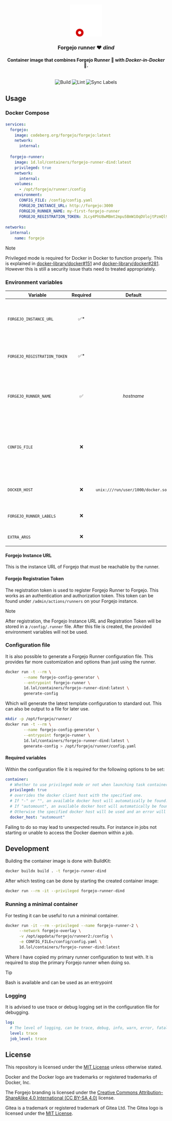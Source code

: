 <h3 align="center">
  <img src="assets/forgejo-animated.png" alt="Forgejo" width="100">
  <br/><br/>
  Forgejo runner ❤️ <i>dind</i>
</h3>

<h4 align="center">
  Container image that combines Forgejo Runner 🏃 with <i>Docker-in-Docker</i> 🐳.
</h4>

<p align="center">
  <br/>
  <img src="https://1d.lol/containers/forgejo-runner-dind/actions/workflows/build.yaml/badge.svg" alt="Build" title="Build status">
  <img src="https://1d.lol/containers/forgejo-runner-dind/actions/workflows/lint.yaml/badge.svg" alt="Lint" title="Lint status">
  <img src="https://1d.lol/containers/forgejo-runner-dind/actions/workflows/sync-labels.yaml/badge.svg" alt="Sync Labels" title="Label Sync result">
</p>

## Usage

### Docker Compose

```yaml
services:
  forgejo:
    image: codeberg.org/forgejo/forgejo:latest
    network:
      internal:

  forgejo-runner:
    image: 1d.lol/containers/forgejo-runner-dind:latest
    privileged: true
    network:
      internal:
    volumes:
      - /opt/forgejo/runner:/config
    environment:
      CONFIG_FILE: /config/config.yaml
      FORGEJO_INSTANCE_URL: http://forgejo:3000
      FORGEJO_RUNNER_NAME: my-first-forgejo-runner
      FORGEJO_REGISTRATION_TOKEN: JLcy4PhU8wMBmt2mpu5BmW1OqDVlojtPzmQl9mdC

networks:
  internal:
    name: forgejo
```

> [!NOTE]
> Privileged mode is required for Docker in Docker to function properly. This is explained in [docker-library/docker#151](https://github.com/docker-library/docker/issues/151#issuecomment-483185972) and [docker-library/docker#281](https://github.com/docker-library/docker/issues/281#issuecomment-744766015). However this is still a security issue thats need to treated appropriately. 

### Environment variables

| Variable                     | Required |               Default               | Description                                                                                             |
| ---------------------------- | :------: | :---------------------------------: | ------------------------------------------------------------------------------------------------------- |
| `FORGEJO_INSTANCE_URL`       |   ✅*    |                                     | URL of the Forgejo instance. This is a required variable until registration.                            |
| `FORGEJO_REGISTRATION_TOKEN` |   ✅*    |                                     | Forgejo Registration token. This is a required variable until registration._                            |
| `FORGEJO_RUNNER_NAME`        |    ✅    |             _hostname_              | Name of the Forgejo runner. This defaults to the hostname of the container.                             |
| `CONFIG_FILE`                |    ❌    |                                     | The optional config file that is used for this runner. Must be a path that is mounted in the container. |
| `DOCKER_HOST`                |    ❌    | `unix:///run/user/1000/docker.sock` | The Docker socket that Forgejo Runner connects to.                                                        |
| `FORGEJO_RUNNER_LABELS`      |    ❌    |                                     | Optional Forgejo runner labels                                                                          |
| `EXTRA_ARGS`                 |    ❌    |                                     | Optional additional arguments                                                                           |

#### Forgejo Instance URL

This is the instance URL of Forgejo that must be reachable by the runner.

#### Forgejo Registration Token

The registration token is used to register Forgejo Runner to Forgejo. This works as an authentication and authorization token. This token can be found under `/admin/actions/runners` on your Forgejo instance.

> [!NOTE]
> After registration, the Forgejo Instance URL and Registration Token will be stored in a `/config/.runner` file. After this file is created, the provided environment variables will not be used.

### Configuration file

It is also possible to generate a Forgejo Runner configuration file. This provides far more customization and options than just using the runner.

```bash
docker run -t --rm \
        --name forgejo-config-generator \
        --entrypoint forgejo-runner \
        1d.lol/containers/forgejo-runner-dind:latest \
        generate-config
```

Which will generate the latest template configuration to standard out. This can also be output to a file for later use.

```bash
mkdir -p /opt/forgejo/runner/
docker run -t --rm \
        --name forgejo-config-generator \
        --entrypoint forgejo-runner \
        1d.lol/containers/forgejo-runner-dind:latest \
        generate-config > /opt/forgejo/runner/config.yaml
```

#### Required variables

Within the configuration file it is required for the following options to be set:

```yaml
container:
  # Whether to use privileged mode or not when launching task containers (privileged mode is required for Docker-in-Docker).
  privileged: true
  # overrides the docker client host with the specified one.
  # If "-" or "", an available docker host will automatically be found.
  # If "automount", an available docker host will automatically be found and mounted in the job container (e.g. /var/run/docker.sock).
  # Otherwise the specified docker host will be used and an error will be returned if it doesn't work.
  docker_host: "automount"
```

Failing to do so may lead to unexpected results. For instance in jobs not starting or unable to access the Docker daemon within a job.

## Development

Building the container image is done with BuildKit:

```bash
docker buildx build . -t forgejo-runner-dind
```

After which testing can be done by starting the created container image:

```bash
docker run --rm -it --privileged forgejo-runner-dind
```

### Running a minimal container

For testing it can be useful to run a minimal container.

```bash
docker run -it --rm --privileged --name forgejo-runner-2 \
      --network forgejo-overlay \
      -v /opt/appdata/forgejo/runner2:/config \
      -e CONFIG_FILE=/config/config.yaml \
      1d.lol/containers/forgejo-runner-dind:latest
```

Where I have copied my primary runner configuration to test with. It is required to stop the primary Forgejo runner when doing so.

> [!TIP]
> Bash is available and can be used as an entrypoint

### Logging

It is advised to use trace or debug logging set in the configuration file for debugging.

```yaml
log:
  # The level of logging, can be trace, debug, info, warn, error, fatal
  level: trace
  job_level: trace
```

## License

This repository is licensed under the [MIT License](LICENSE.md) unless otherwise stated.

Docker and the Docker logo are trademarks or registered trademarks of Docker, Inc.

The Forgejo branding is licensed under the [Creative Commons Attribution-ShareAlike 4.0 International (CC BY-SA 4.0)](https://creativecommons.org/licenses/by-sa/4.0/) license. 

Gitea is a trademark or registered trademark of Gitea Ltd. The Gitea logo is licensed under the [MIT License](https://github.com/go-gitea/gitea/blob/main/LICENSE). 
